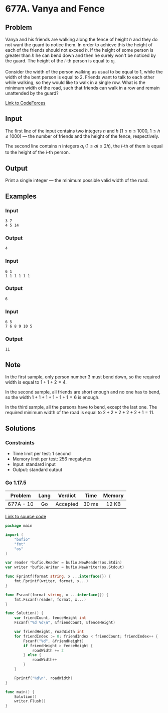# 677A. Vanya and Fence

## Problem

Vanya and his friends are walking along the fence of height $h$ and they do not want the guard to notice them. In order to achieve this the height of each of the friends should not exceed $h$. If the height of some person is greater than $h$ he can bend down and then he surely won't be noticed by the guard. The height of the $i$-th person is equal to $a_i$.

Consider the width of the person walking as usual to be equal to 1, while the width of the bent person is equal to 2. Friends want to talk to each other while walking, so they would like to walk in a single row. What is the minimum width of the road, such that friends can walk in a row and remain unattended by the
guard?

[Link to CodeForces](https://codeforces.com/problemset/problem/677/A)

## Input

The first line of the input contains two integers $n$ and $h$ ($1 \leq n \leq 1000$, $1 \leq h \leq 1000$) — the number of friends and the height of the fence, respectively.

The second line contains n integers $a_i$ ($1 \leq ai \leq 2h$), the $i$-th of them is equal to the height of the $i$-th person.

## Output

Print a single integer — the minimum possible valid width of the road.

## Examples

### Input

```
3 7
4 5 14
```

### Output

```
4
```

### Input

```
6 1
1 1 1 1 1 1
```

### Output

```
6
```

### Input

```
6 5
7 6 8 9 10 5
```

### Output

```
11
```

## Note

In the first sample, only person number 3 must bend down, so the required width is equal to $1 + 1 + 2 = 4$.

In the second sample, all friends are short enough and no one has to bend, so the width $1 + 1 + 1 + 1 + 1 + 1 = 6$ is enough.

In the third sample, all the persons have to bend, except the last one. The required minimum width of the road is equal to $2 + 2 + 2 + 2 + 2 + 1 = 11$.

## Solutions

### Constraints

  - Time limit per test: 1 second
  - Memory limit per test: 256 megabytes
  - Input: standard input
  - Output: standard output

### Go 1.17.5

|  Problem  |    Lang   |  Verdict | Time  | Memory |
|:---------:|:---------:|:--------:|:-----:|:------:|
| 677A - 10 |    Go     | Accepted | 30 ms | 12 KB  |

[Link to source code](solution.go)

```go
package main

import (
	"bufio"
	"fmt"
	"os"
)

var reader *bufio.Reader = bufio.NewReader(os.Stdin)
var writer *bufio.Writer = bufio.NewWriter(os.Stdout)

func Fprintf(format string, x ...interface{}) {
	fmt.Fprintf(writer, format, x...)
}

func Fscanf(format string, x ...interface{}) {
	fmt.Fscanf(reader, format, x...)
}

func Solution() {
	var friendCount, fenceHeight int
	Fscanf("%d %d\n", &friendCount, &fenceHeight)

	var friendHeight, roadWidth int
	for friendIndex := 0; friendIndex < friendCount; friendIndex++ {
		Fscanf("%d", &friendHeight)
		if friendHeight > fenceHeight {
			roadWidth += 2
		} else {
			roadWidth++
		}
	}

	Fprintf("%d\n", roadWidth)
}

func main() {
	Solution()
	writer.Flush()
}
```
